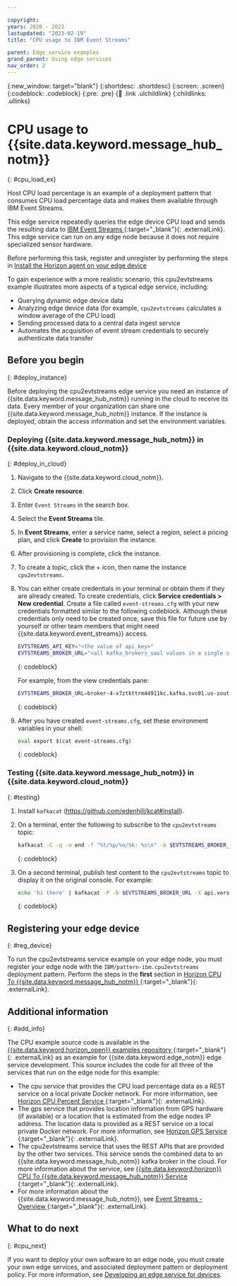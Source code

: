 ```yaml
---

copyright:
years: 2020 - 2023
lastupdated: "2023-02-19"
title: "CPU usage to IBM Event Streams"

parent: Edge service examples
grand_parent: Using edge services
nav_order: 2
---
```


{:new_window: target="blank"}
{:shortdesc: .shortdesc}
{:screen: .screen}
{:codeblock: .codeblock}
{:pre: .pre}
{:child: .link .ulchildlink}
{:childlinks: .ullinks}

# CPU usage to {{site.data.keyword.message_hub_notm}}
{: #cpu_load_ex}

Host CPU load percentage is an example of a deployment pattern that consumes CPU load percentage data and makes them available through IBM Event Streams.

This edge service repeatedly queries the edge device CPU load and sends the resulting data to [IBM Event Streams ](https://www.ibm.com/cloud/event-streams){:target="_blank"}{: .externalLink}. This edge service can run on any edge node because it does not require specialized sensor hardware.

Before performing this task, register and unregister by performing the steps in [Install the Horizon agent on your edge device](../installing/registration.md)

To gain experience with a more realistic scenario, this cpu2evtstreams example illustrates more aspects of a typical edge service, including:

* Querying dynamic edge device data
* Analyzing edge device data (for example, `cpu2evtstreams` calculates a window average of the CPU load)
* Sending processed data to a central data ingest service
* Automates the acquisition of event stream credentials to securely authenticate data transfer

## Before you begin
{: #deploy_instance}

Before deploying the cpu2evtstreams edge service you need an instance of {{site.data.keyword.message_hub_notm}} running in the cloud to receive its data. Every member of your organization can share one {{site.data.keyword.message_hub_notm}} instance. If the instance is deployed, obtain the access information and set the
environment variables.

### Deploying {{site.data.keyword.message_hub_notm}} in {{site.data.keyword.cloud_notm}}
{: #deploy_in_cloud}

1. Navigate to the {{site.data.keyword.cloud_notm}}.
2. Click **Create resource**.
3. Enter `Event Streams` in the search box.
4. Select the **Event Streams** tile.
5. In **Event Streams**, enter a service name, select a region, select a pricing plan, and click **Create** to provision the instance.
6. After provisioning is complete, click the instance.
7. To create a topic, click the + icon, then name the instance `cpu2evtstreams`.
8. You can either create credentials in your terminal or obtain them if they are already created. To create credentials, click **Service credentials > New credential**. Create a file called `event-streams.cfg` with your new credentials formatted similar to the following codeblock. Although these credentials only need to be created once, save this file for future use by yourself or other team members that might need {{site.data.keyword.event_streams}} access.

   ```bash
   EVTSTREAMS_API_KEY="<the value of api_key>"
   EVTSTREAMS_BROKER_URL="<all kafka_brokers_sasl values in a single string, separated by commas>"
   ```
   {: codeblock}

   For example, from the view credentials pane:

   ```bash
   EVTSTREAMS_BROKER_URL=broker-4-x7ztkttrm44911kc.kafka.svc01.us-south.eventstreams.cloud.ibm.com:9093,broker-3-  x7ztkttrm44911kc.kafka.svc01.us-south.eventstreams.cloud.ibm.com:9093,broker-2-x7ztkttrm44911kc.kafka.svc01.us-south.eventstreams.cloud.ibm.com:9093,broker-0-x7ztkttrm44911kc.kafka.svc01.us-south.eventstreams.cloud.ibm.com:9093,broker-1-x7ztkttrm44911kc.kafka.svc01.us-south.eventstreams.cloud.ibm.com:9093,broker-5-x7ztkttrm44911kc.kafka.svc01.us-south.eventstreams.cloud.ibm.com:9093
   ```
   {: codeblock}

9. After you have created `event-streams.cfg`, set these environment variables in your shell:

   ```bash
   eval export $(cat event-streams.cfg)
   ```
   {: codeblock}

### Testing {{site.data.keyword.message_hub_notm}} in {{site.data.keyword.cloud_notm}}
{: #testing}

1. Install `kafkacat` (https://github.com/edenhill/kcat#install).

2. On a terminal, enter the following to subscribe to the `cpu2evtstreams` topic:

   ```bash
   kafkacat -C -q -o end -f "%t/%p/%o/%k: %s\n" -b $EVTSTREAMS_BROKER_URL -X api.version.request=true -X security.protocol=sasl_ssl -X sasl.mechanisms=PLAIN -X sasl.username=token -X sasl.password=$EVTSTREAMS_API_KEY -t cpu2evtstreams
   ```
   {: codeblock}

3. On a second terminal, publish test content to the `cpu2evtstreams` topic to display it on the original console. For example:

   ```bash
   echo 'hi there' | kafkacat -P -b $EVTSTREAMS_BROKER_URL -X api.version.request=true -X security.protocol=sasl_ssl -X sasl.mechanisms=PLAIN -X sasl.username=token -X sasl.password=$EVTSTREAMS_API_KEY -t cpu2evtstreams
   ```
   {: codeblock}

## Registering your edge device
{: #reg_device}

To run the cpu2evtstreams service example on your edge node, you must register your edge node with the `IBM/pattern-ibm.cpu2evtstreams` deployment pattern. Perform the steps in the **first** section in [Horizon CPU To {{site.data.keyword.message_hub_notm}} ](https://github.com/open-horizon/examples/blob/master/edge/evtstreams/cpu2evtstreams/README.md){:target="_blank"}{: .externalLink}.

## Additional information
{: #add_info}

The CPU example source code is available in the [{{site.data.keyword.horizon_open}} examples repository ](https://github.com/open-horizon/examples){:target="_blank"}{: .externalLink} as an example for {{site.data.keyword.edge_notm}} edge service development. This source includes
the code for all three of the services that run on the edge node for this example:

* The cpu service that provides the CPU load percentage data as a REST service on a local private Docker network. For more information, see [Horizon CPU Percent Service ](https://github.com/open-horizon/examples/tree/master/edge/services/cpu_percent){:target="_blank"}{: .externalLink}.
* The gps service that provides location information from GPS hardware (if available) or a location that is estimated from the edge nodes IP address. The location data is provided as a REST service on a local private Docker network. For more information, see [Horizon GPS Service ](https://github.com/open-horizon/examples/tree/master/edge/services/gps){:target="_blank"}{: .externalLink}.
* The cpu2evtstreams service that uses the REST APIs that are provided by the other two services. This service sends the combined data to an {{site.data.keyword.message_hub_notm}} kafka broker in the cloud. For more information about the service, see [{{site.data.keyword.horizon}} CPU To {{site.data.keyword.message_hub_notm}} Service ](https://github.com/open-horizon/examples/blob/master/edge/evtstreams/cpu2evtstreams/cpu2evtstreams.md){:target="_blank"}{: .externalLink}.
* For more information about the {{site.data.keyword.message_hub_notm}}, see [Event Streams - Overview ](https://www.ibm.com/cloud/event-streams?mhsrc=ibmsearch_a&mhq=event%20streams){:target="_blank"}{: .externalLink}.

## What to do next
{: #cpu_next}

If you want to deploy your own software to an edge node, you must create your own edge services, and associated deployment pattern or deployment policy. For more information, see [Developing an edge service for devices](../developing/developing.md).
